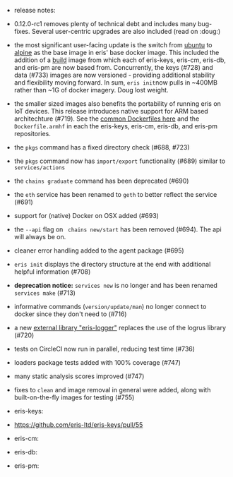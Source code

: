 * release notes:
* 0.12.0-rc1 removes plenty of technical debt and includes many bug-fixes. Several user-centric upgrades are also included (read on :doug:)
* the most significant user-facing update is the switch from [ubuntu](https://github.com/eris-ltd/common/blob/875c64ec7e1525b3c8e0efed7d4974665fff4942/docker/base-ubuntu/Dockerfile) to [alpine](https://github.com/eris-ltd/common/blob/875c64ec7e1525b3c8e0efed7d4974665fff4942/docker/base-alpine/Dockerfile) as the base image in eris' base docker image. This included the addition of a [build](https://github.com/eris-ltd/common/blob/875c64ec7e1525b3c8e0efed7d4974665fff4942/docker/build/Dockerfile) image from which each of eris-keys, eris-cm, eris-db, and eris-pm are now based from. Concurrently, the keys (#728) and data (#733) images are now versioned - providing additional stability and flexibility moving forward. In sum, `eris init`now pulls in ~400MB rather than ~1G of docker imagery. Doug lost weight.
* the smaller sized images also benefits the portability of running eris on IoT devices. This release introduces native support for ARM based architechture (#719). See the [common Dockerfiles here](https://github.com/eris-ltd/common/tree/875c64ec7e1525b3c8e0efed7d4974665fff4942/docker-arm) and the `Dockerfile.armhf` in each the eris-keys, eris-cm, eris-db, and eris-pm repositories.
* the `pkgs` command has a fixed directory check (#688, #723)
* the `pkgs` command now has `import/export` functionality (#689) similar to `services/actions`
* the `chains graduate` command has been deprecated (#690)
* the `eth` service has been renamed to `geth` to better reflect the service (#691)
* support for (native) Docker on OSX added (#693)
* the `--api` flag on ` chains new/start` has been removed (#694). The api will always be on.
* cleaner error handling added to the agent package (#695)
* `eris init` displays the directory structure at the end with additional helpful information (#708)
* **deprecation notice:** `services new` is no longer and has been renamed `services make` (#713)
* informative commands (`version/update/man`) no longer connect to docker since they don't need to (#716)
* a new [external library "eris-logger"](https://github.com/eris-ltd/eris-logger) replaces the use of the logrus library (#720)
* tests on CircleCI now run in parallel, reducing test time (#736)
* loaders package tests added with 100% coverage (#747)
* many static analysis scores improved (#747)
* fixes to `clean` and image removal in general were added, along with built-on-the-fly images for testing (#755)

* eris-keys:
* https://github.com/eris-ltd/eris-keys/pull/55

* eris-cm:

* eris-db:

* eris-pm:
